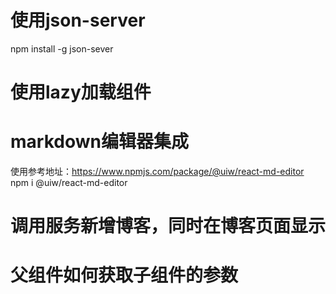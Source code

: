 # 使用json-server

npm install -g json-sever
# 使用lazy加载组件

# markdown编辑器集成 
使用参考地址：https://www.npmjs.com/package/@uiw/react-md-editor  
npm i @uiw/react-md-editor

# 调用服务新增博客，同时在博客页面显示

# 父组件如何获取子组件的参数

